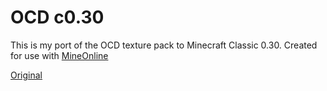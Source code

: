 # OCD c0.30

This is my port of the OCD texture pack to Minecraft Classic 0.30. Created for use with [MineOnline](http://mineonline.codie.gg/)

[Original](https://www.planetminecraft.com/texture_pack/ocd-pack/)
